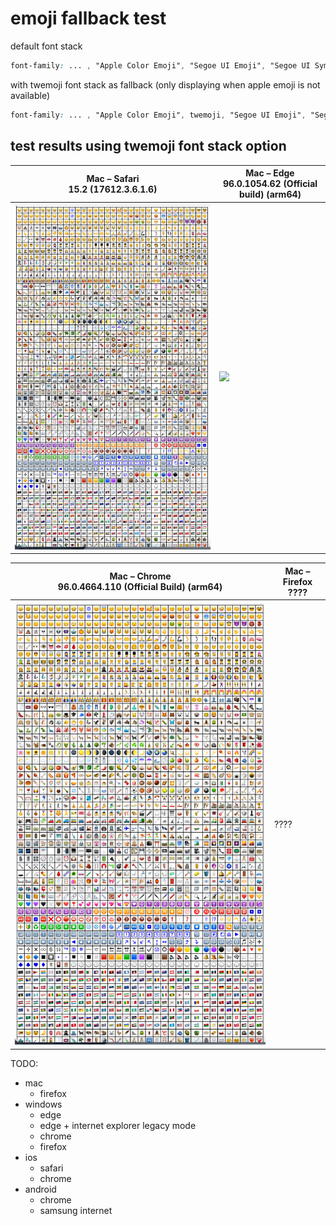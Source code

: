 # emoji fallback test

default font stack
```css
font-family: ... , "Apple Color Emoji", "Segoe UI Emoji", "Segoe UI Symbol";
```

with twemoji font stack as fallback (only displaying when apple emoji is not available)
```css
font-family: ... , "Apple Color Emoji", twemoji, "Segoe UI Emoji", "Segoe UI Symbol";
```

## test results using twemoji font stack option

| Mac – Safari <br/>15.2 (17612.3.6.1.6) | Mac – Edge <br/>96.0.1054.62 (Official build) (arm64) |
| ---- | ---- |
| ![](./docs/mac-safari-15.png) | ![](./docs/mac-edge-96.png) |

| Mac – Chrome <br/>96.0.4664.110 (Official Build) (arm64) | Mac – Firefox <br/>???? |
| ---- | ---- |
| ![](./docs/mac-chrome-96.png) | ???? |

TODO:
* mac
    * firefox
* windows
    * edge
    * edge + internet explorer legacy mode
    * chrome
    * firefox
* ios
    * safari
    * chrome
* android
    * chrome
    * samsung internet
